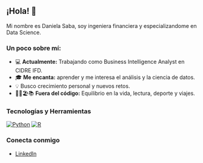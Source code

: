 ## ¡Hola! 👋

Mi nombre es Daniela Saba, soy ingeniera financiera y especializandome en Data Science.

### Un poco sobre mí:

- 💻 **Actualmente:** Trabajando como Business Intelligence Analyst en CIDRE IFD.
- 🎓 **Me encanta:** aprender y me interesa el análisis y la ciencia de datos.
- 💡 Busco crecimiento personal y nuevos retos.
- 🏃‍♂️🏖️📚 **Fuera del código:** Equilibrio en la vida, lectura, deporte y viajes.

### Tecnologías y Herramientas
[![Python](https://img.shields.io/badge/-Python-3776AB?style=flat-square&logo=python&logoColor=white)](https://www.python.org)
[![R](https://img.shields.io/badge/-R-276DC3?style=flat-square&logo=r&logoColor=white)](https://www.r-project.org)

### Conecta conmigo

* [LinkedIn](https://www.linkedin.com/in/danielasabarosner/)
